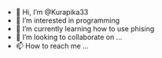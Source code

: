 - 👋 Hi, I’m @Kurapika33
- 👀 I’m interested in programming 
- 🌱 I’m currently learning how to use phising
- 💞️ I’m looking to collaborate on ...
- 📫 How to reach me ...

<!---
Kurapika33/Kurapika33 is a ✨ special ✨ repository because its `README.md` (this file) appears on your GitHub profile.
You can click the Preview link to take a look at your changes.
--->
